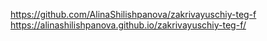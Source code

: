 https://github.com/AlinaShilishpanova/zakrivayuschiy-teg-f
https://alinashilishpanova.github.io/zakrivayuschiy-teg-f/